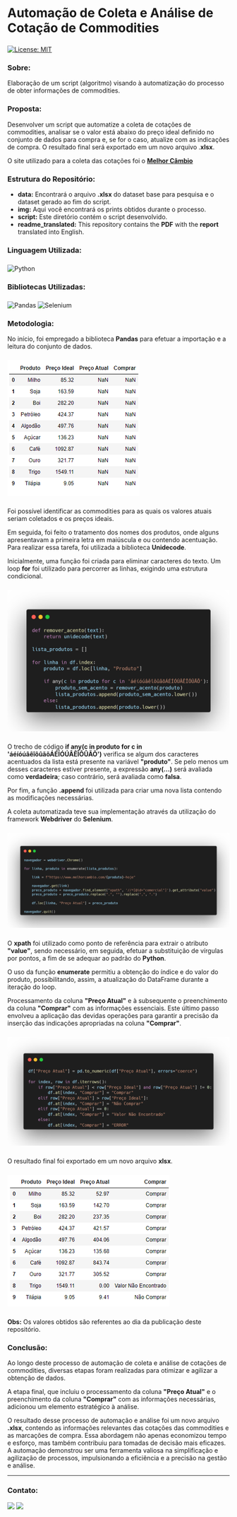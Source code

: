 # Automação de Coleta e Análise de Cotação de Commodities

###
[![License: MIT](https://img.shields.io/badge/License-MIT-black.svg)](https://opensource.org/licenses/MIT) 

### Sobre:

Elaboração de um script (algoritmo) visando à automatização do processo de obter informações de commodities.

### Proposta:

Desenvolver um script que automatize a coleta de cotações de commodities, analisar se o valor está abaixo do preço ideal definido no conjunto de dados para compra e, se for o caso, atualize com as indicações de compra. O resultado final será exportado em um novo arquivo .**xlsx**.

O site utilizado para a coleta das cotações foi o  <a href="https://www.melhorcambio.com/">**Melhor Câmbio**</a>

### Estrutura do Repositório:
- <strong>data:</strong> Encontrará o arquivo **.xlsx** do dataset base para pesquisa e o dataset gerado ao fim do script.
- <strong>img:</strong> Aqui você encontrará os prints obtidos durante o processo.
- <strong>script:</strong> Este diretório contém o script desenvolvido.
- <strong>readme_translated:</strong> This repository contains the **PDF** with the **report** translated into English.

### Linguagem Utilizada:
###
![Python](https://img.shields.io/badge/python-3670A0?style=for-the-badge&logo=python&logoColor=white&color=black)

### Bibliotecas Utilizadas:
###
![Pandas](https://img.shields.io/badge/pandas-%23150458.svg?style=for-the-badge&logo=pandas&logoColor=white&color=black) ![Selenium](https://img.shields.io/badge/-selenium-%43B02A?style=for-the-badge&logo=selenium&logoColor=white&color=black)

### Metodologia:

No início, foi empregado a biblioteca **Pandas** para efetuar a importação e a leitura do conjunto de dados. 
###
<img src="/img/dataset.png">

###
Foi possível identificar as commodities para as quais os valores atuais seriam coletados e os preços ideais.

Em seguida, foi feito o tratamento dos nomes dos produtos, onde alguns apresentavam a primeira letra em maiúscula e ou contendo acentuação. Para realizar essa tarefa, foi utilizada a biblioteca **Unidecode**. 

Inicialmente, uma função foi criada para eliminar caracteres do texto. Um loop **for** foi utilizado para percorrer as linhas, exigindo uma estrutura condicional.
###
<img src="/img/cdg_tratamento_nomes.png">

###
O trecho de código **if any(c in produto for c in 'áéíóúâêîôûãõÁÉÍÓÚÂÊÎÔÛÃÕ')** verifica se algum dos caracteres acentuados da lista está presente na variável **"produto"**. Se pelo menos um desses caracteres estiver presente, a expressão **any(...)** será avaliada como **verdadeira**; caso contrário, será avaliada como **falsa**.

Por fim, a função **.append** foi utilizada para criar uma nova lista contendo as modificações necessárias.

A coleta automatizada teve sua implementação através da utilização do framework **Webdriver** do **Selenium**.
###
<img src="/img/cdg_webscraping.png">

###
O **xpath** foi utilizado como ponto de referência para extrair o atributo **"value"**, sendo necessário, em seguida, efetuar a substituição de vírgulas por pontos, a fim de se adequar ao padrão do **Python**.

O uso da função **enumerate** permitiu a obtenção do índice e do valor do produto, possibilitando, assim, a atualização do DataFrame durante a iteração do loop.

Processamento da coluna **"Preço Atual"** e à subsequente o preenchimento da coluna **"Comprar"** com as informações essenciais. Este último passo envolveu a aplicação das devidas operações para garantir a precisão da inserção das indicações apropriadas na coluna **"Comprar"**.
###
<img src="/img/cdg_preenchimento_comprar.png">

###
O resultado final foi exportado em um novo arquivo **xlsx**.
###
<img src="/img/dataset_atualizado.png">

###
**Obs:** Os valores obtidos são referentes ao dia da publicação deste repositório.

### Conclusão:

Ao longo deste processo de automação de coleta e análise de cotações de commodities, diversas etapas foram realizadas para otimizar e agilizar a obtenção de dados.

A etapa final, que incluiu o processamento da coluna **"Preço Atual"** e o preenchimento da coluna **"Comprar"** com as informações necessárias, adicionou um elemento estratégico à análise.

O resultado desse processo de automação e análise foi um novo arquivo **.xlsx**, contendo as informações relevantes das cotações das commodities e as marcações de compra. Essa abordagem não apenas economizou tempo e esforço, mas também contribuiu para tomadas de decisão mais eficazes. A automação demonstrou ser uma ferramenta valiosa na simplificação e agilização de processos, impulsionando a eficiência e a precisão na gestão e análise.

---
### Contato:

<div>
  <a href="https://linkedin.com/in/marcospontesjunior" target="_blank"><img src="https://img.shields.io/badge/linkedin-%230077B5.svg?style=for-the-badge&logo=linkedin&logoColor=white&color=black" target="_blank"></a>  
  <a href = "mailto:marcospntsjunior@gmail.com"><img src="https://img.shields.io/badge/Gmail-D14836?style=for-the-badge&logo=gmail&logoColor=white&color=black" target="_blank"></a>
</div>
